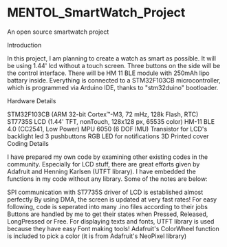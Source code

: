 # MENTOL_SmartWatch_Project
 An open source smartwatch project 

Introduction

In this project, I am planning to create a watch as smart as possible. It will be using 1.44' lcd without a touch screen. Three buttons on the side will be the control interface. There will be HM 11 BLE module with 250mAh lipo battary inside. Everything is connected to a STM32F103CB microcontroller, which is programmed via Arduino IDE, thanks to "stm32duino" bootloader.

Hardware Details

STM32F103CB (ARM 32-bit Cortex™-M3, 72 mHz, 128k Flash, RTC)
ST7735S LCD (1.44' TFT, nonTouch, 128x128 px, 65535 color)
HM-11 BLE 4.0 (CC2541, Low Power)
MPU 6050 (6 DOF IMU)
Transistor for LCD's backlight led
3 pushbuttons
RGB LED for notifications
3D Printed cover
Coding Details

I have prepared my own code by examining other existing codes in the community. Especially for LCD stuff, there are great efforts given by Adafruit and Henning Karlsen (UTFT library). I have embedded the functions in my code without any library. Some of the notes are below:

SPI communication with ST7735S driver of LCD is established almost perfectly
By using DMA, the screen is updated at very fast rates!
For easy following, code is seperated into many .ino files according to their jobs
Buttons are handled by me to get their states when Pressed, Released, LongPressed or Free.
For displaying texts and fonts, UTFT library is used because they have easy Font making tools!
Adafruit's ColorWheel function is included to pick a color (it is from Adafruit's NeoPixel library)
